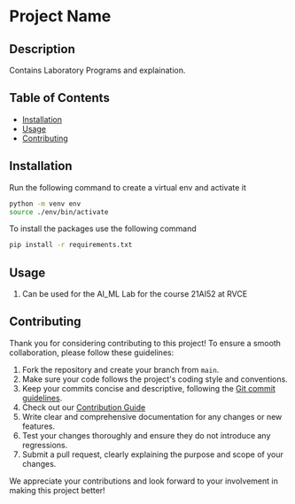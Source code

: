 # Project Name

## Description

Contains Laboratory Programs and explaination.

## Table of Contents

- [Installation](#installation)
- [Usage](#usage)
- [Contributing](#contributing)

## Installation

Run the following command to create a virtual env and activate it

```bash
python -m venv env
source ./env/bin/activate
```

To install the packages use the following command

```bash
pip install -r requirements.txt
```

## Usage

1. Can be used for the AI_ML Lab for the course 21AI52 at RVCE

## Contributing

Thank you for considering contributing to this project! To ensure a smooth collaboration, please follow these guidelines:

1. Fork the repository and create your branch from `main`.
2. Make sure your code follows the project's coding style and conventions.
3. Keep your commits concise and descriptive, following the [Git commit guidelines](https://git-scm.com/book/en/v2/Distributed-Git-Contributing-to-a-Project#_commit_guidelines).
4. Check out our [Contribution Guide](Contribution.md)
5. Write clear and comprehensive documentation for any changes or new features.
6. Test your changes thoroughly and ensure they do not introduce any regressions.
7. Submit a pull request, clearly explaining the purpose and scope of your changes.

We appreciate your contributions and look forward to your involvement in making this project better!
